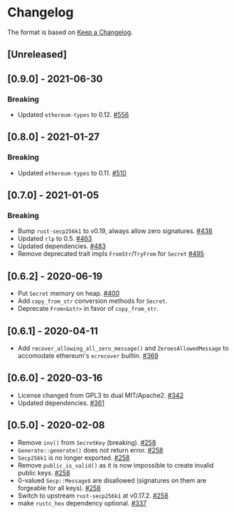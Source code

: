 # Changelog

The format is based on [Keep a Changelog].

[Keep a Changelog]: http://keepachangelog.com/en/1.0.0/

## [Unreleased]

## [0.9.0] - 2021-06-30
### Breaking
- Updated `ethereum-types` to 0.12. [#556](https://github.com/paritytech/parity-common/pull/556)

## [0.8.0] - 2021-01-27
### Breaking
- Updated `ethereum-types` to 0.11. [#510](https://github.com/paritytech/parity-common/pull/510)

## [0.7.0] - 2021-01-05
### Breaking
- Bump `rust-secp256k1` to v0.19, always allow zero signatures. [#438](https://github.com/paritytech/parity-common/pull/438)
- Updated `rlp` to 0.5. [#463](https://github.com/paritytech/parity-common/pull/463)
- Updated dependencies. [#483](https://github.com/paritytech/parity-common/pull/483)
- Remove deprecated trait impls `FromStr`/`TryFrom` for `Secret` [#495](https://github.com/paritytech/parity-common/pull/495)

## [0.6.2] - 2020-06-19
- Put `Secret` memory on heap. [#400](https://github.com/paritytech/parity-common/pull/400)
- Add `copy_from_str` conversion methods for `Secret`.
- Deprecate `From<&str>` in favor of `copy_from_str`.

## [0.6.1] - 2020-04-11
- Add `recover_allowing_all_zero_message()` and `ZeroesAllowedMessage` to accomodate ethereum's `ecrecover` builtin. [#369](https://github.com/paritytech/parity-common/pull/369)

## [0.6.0] - 2020-03-16
- License changed from GPL3 to dual MIT/Apache2. [#342](https://github.com/paritytech/parity-common/pull/342)
- Updated dependencies. [#361](https://github.com/paritytech/parity-common/pull/361)

## [0.5.0] - 2020-02-08
- Remove `inv()` from `SecretKey` (breaking). [#258](https://github.com/paritytech/parity-common/pull/258)
- `Generate::generate()` does not return error. [#258](https://github.com/paritytech/parity-common/pull/258)
- `Secp256k1` is no longer exported. [#258](https://github.com/paritytech/parity-common/pull/258)
- Remove `public_is_valid()` as it is now impossible to create invalid public keys. [#258](https://github.com/paritytech/parity-common/pull/258)
- 0-valued `Secp::Message`s are disallowed (signatures on them are forgeable for all keys). [#258](https://github.com/paritytech/parity-common/pull/258)
- Switch to upstream `rust-secp256k1` at v0.17.2. [#258](https://github.com/paritytech/parity-common/pull/258)
- make `rustc_hex` dependency optional. [#337](https://github.com/paritytech/parity-common/pull/337)

